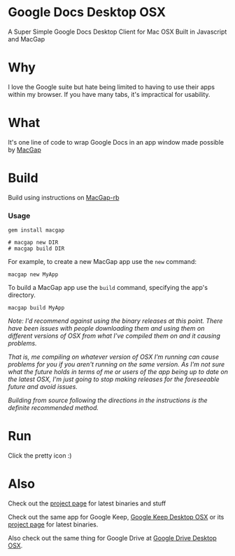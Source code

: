 # Google Docs Desktop OSX
A Super Simple Google Docs Desktop Client for Mac OSX Built in Javascript and MacGap

# Why
I love the Google suite but hate being limited to having to use their apps within my browser.  If you have many tabs, it's impractical for usability.

# What
It's one line of code to wrap Google Docs in an app window made possible by [MacGap](https://github.com/MacGapProject/MacGap2)

# Build
Build using instructions on [MacGap-rb](https://github.com/maccman/macgap-rb)

### Usage

    gem install macgap
    
    # macgap new DIR
    # macgap build DIR
    
For example, to create a new MacGap app use the `new` command:

    macgap new MyApp
    
To build a MacGap app use the `build` command, specifying the app's directory.
    
    macgap build MyApp

*Note: I'd recommend against using the binary releases at this point.  There have been issues with people downloading them and using them on different versions of OSX from what I've compiled them on and it causing problems.*

*That is, me compiling on whatever version of OSX I'm running can cause problems for you if you aren't running on the same version.  As I'm not sure what the future holds in terms of me or users of the app being up to date on the latest OSX, I'm just going to stop making releases for the foreseeable future and avoid issues.*

*Building from source following the directions in the instructions is the definite recommended method.*

# Run
Click the pretty icon :)

# Also

Check out the [project page](https://chriskol.github.io/Google-Docs-Desktop-OSX/) for latest binaries and stuff

Check out the same app for Google Keep, [Google Keep Desktop OSX](https://github.com/chriskol/Desktop-Google-Keep-OSX) or its [project page](https://chriskol.github.io/Desktop-Google-Keep-OSX/) for latest binaries.

Also check out the same thing for Google Drive at [Google Drive Desktop OSX](https://github.com/chriskol/Google-Drive-Desktop-OSX).
